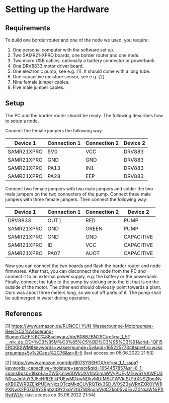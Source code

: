 # Setting up the Hardware

## Requirements

To build one border router and one of the node we used, you require:

1. One personal computer with the software set up.
2. Two SAMR21-XPRO boards, one border router and one node.
3. Two micro USB cables, optionally a battery connector or powerbank.
4. One DRV8833 motor driver board.
5. One electronic pump, see e.g. [1]. It should come with a long tube.
6. One capacitive moisture sensor, see e.g. [2].
7. Nine female jumper cables.
8. Five male jumper cables.

## Setup

The PC and the border router should be ready. The following describes how to setup a node.

Connect the female jumpers the following way:

|   Device 1 | Connection 1 | Connection 2 |   Device 2 |
|------------|--------------|--------------|------------|
| SAMR21XPRO |          5V0 |          VCC |     DRV883 |
| SAMR21XPRO |          GND |          GND |     DRV883 |
| SAMR21XPRO |         PA13 |          IN1 |     DRV883 |
| SAMR21XPRO |         PA28 |          EEP |     DRV883 |

Connect two female jumpers with two male jumpers and solder the two male jumpers on the two connectors of the pump. Connect three male jumpers with three female jumpers. Then connect the following way:

|   Device 1 | Connection 1 | Connection 2 |   Device 2 |
|------------|--------------|--------------|------------|
|    DRV8833 |         OUT1 |          RED |       PUMP |
| SAMR21XPRO |          GND |        GREEN |       PUMP |
| SAMR21XPRO |          GND |          GND | CAPACITIVE |
| SAMR21XPRO |           ID |          VCC | CAPACITIVE |
| SAMR21XPRO |         PA07 |         AUOT | CAPACITIVE |

Now you can connect the two boards and flash the border router and node firmwares. After that, you can disconnect the node from the PC and connect it to an external power supply, e.g. the battery or the powerbank. Finally, connect the tube to the pump by sticking onto the bit that is on the outside of the motor. The other end should obviously point towards a plant. Ours was about three meters long, so we cut off parts of it. The pump shall be submerged in water during operation.

## References

[1] https://www.amazon.de/RUNCCI-YUN-Wasserpumpe-Motorpumpe-Bew%C3%A4sserung-Blumen%EF%BC%88schwarz/dp/B08BZBN29C/ref=sr_1_5?__mk_de_DE=%C3%85M%C3%85%C5%BD%C3%95%C3%91&crid=1QFI5ERCK8SWM&keywords=wasserpumpe+5v&qid=1652257784&sprefix=wasserpumpe+5v%2Caps%2C76&sr=8-5 (last access on 05.06.2022 21:53)

[2] https://www.amazon.com/dp/B07SYBSHGX/ref=sr_1_1_sspa?keywords=capacitive+moisture+sensor&qid=1654457857&sr=8-1-spons&psc=1&spLa=ZW5jcnlwdGVkUXVhbGlmaWVyPUEyM1kwSzVKWFU3N0szJmVuY3J5cHRlZElkPUEwMDkwNDkyMUtMSU1WVktSU1dXNSZlbmNyeXB0ZWRBZElkPUEwNjczOTczMkdCUVRQTkk3SDJVOSZ3aWRnZXROYW1lPXNwX2F0ZiZhY3Rpb249Y2xpY2tSZWRpcmVjdCZkb05vdExvZ0NsaWNrPXRydWU= (last access on 05.06.2022 21:54)
